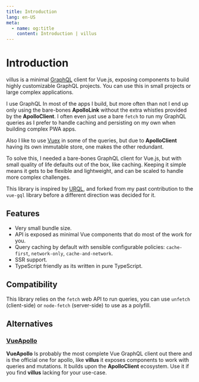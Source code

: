 ```yaml
---
title: Introduction
lang: en-US
meta:
  - name: og:title
    content: Introduction | villus
---
```


# Introduction

villus is a minimal [GraphQL](https://graphql.org/) client for Vue.js, exposing components to build highly customizable GraphQL projects. You can use this in small projects or large complex applications.

I use GraphQL In most of the apps I build, but more often than not I end up only using the bare-bones **ApolloLink** without the extra whistles provided by the **ApolloClient**. I often even just use a bare `fetch` to run my GraphQL queries as I prefer to handle caching and persisting on my own when building complex PWA apps.

Also I like to use [Vuex](https://vuex.vuejs.org/) in some of the queries, but due to **ApolloClient** having its own immutable store, one makes the other redundant.

To solve this, I needed a bare-bones GraphQL client for Vue.js, but with small quality of life defaults out of the box, like caching. Keeping it simple means it gets to be flexible and lightweight, and can be scaled to handle more complex challenges.

This library is inspired by [URQL](https://github.com/FormidableLabs/urql), and forked from my past contribution to the `vue-gql` library before a different direction was decided for it.

## Features

- Very small bundle size.
- API is exposed as minimal Vue components that do most of the work for you.
- Query caching by default with sensible configurable policies: `cache-first`, `network-only`, `cache-and-network`.
- SSR support.
- TypeScript friendly as its written in pure TypeScript.

## Compatibility

This library relies on the `fetch` web API to run queries, you can use `unfetch` (client-side) or `node-fetch` (server-side) to use as a polyfill.

## Alternatives

### [VueApollo](https://github.com/vue/vue-apollo)

**VueApollo** Is probably the most complete Vue GraphQL client out there and is the official one for apollo, like **villus** it exposes components to work with queries and mutations. It builds upon the **ApolloClient** ecosystem. Use it if you find **villus** lacking for your use-case.
